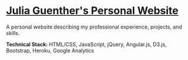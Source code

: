 # [Julia Guenther's Personal Website](https://juliaguenther.herokuapp.com/#/) 
A personal website describing my professional experience, projects, and skills.

**Technical Stack:** HTML/CSS, JavaScript, jQuery, Angular.js, D3.js, Bootstrap, Heroku, Google Analytics
